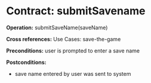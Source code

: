 # Contract: submitSavename

**Operation:** submitSaveName(saveName)

**Cross references:** Use Cases: save-the-game

**Preconditions:** user is prompted to enter a save name

**Postconditions:** 
* save name entered by user was sent to system